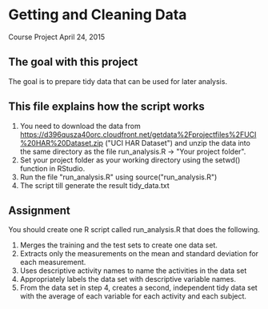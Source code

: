 # Getting and Cleaning Data
Course Project
April 24, 2015


## The goal with this project 
The goal is to prepare tidy data that can be used for later analysis.


## This file explains how the script works  
1. You need to download the data from https://d396qusza40orc.cloudfront.net/getdata%2Fprojectfiles%2FUCI%20HAR%20Dataset.zip ("UCI HAR Dataset") and unzip the data into the same directory as the file run_analysis.R -> "Your project folder".
2. Set your project folder as your working directory using the setwd() function in RStudio.
3. Run the file "run_analysis.R" using source("run_analysis.R")
4. The script till generate the result tidy_data.txt


## Assignment
You should create one R script called run_analysis.R that does the following. 

1. Merges the training and the test sets to create one data set.
2. Extracts only the measurements on the mean and standard deviation for each measurement. 
3. Uses descriptive activity names to name the activities in the data set
4. Appropriately labels the data set with descriptive variable names. 
5. From the data set in step 4, creates a second, independent tidy data set with the average of each variable for each activity and each subject.